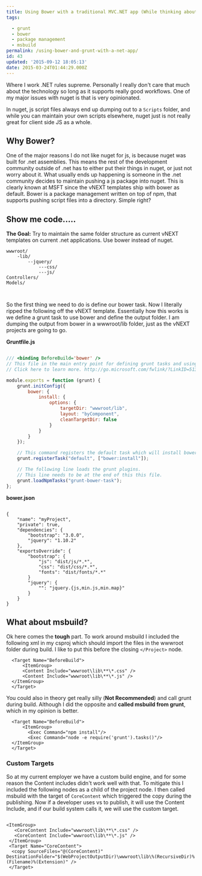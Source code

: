 ```yaml
---
title: Using Bower with a traditional MVC.NET app (While thinking about vNext).
tags:

  - grunt
  - bower
  - package management
  - msbuild
permalink: /using-bower-and-grunt-with-a-net-app/
id: 43
updated: '2015-09-12 18:05:13'
date: 2015-03-24T01:44:29.000Z
---
```


Where I work .NET rules supreme. Personally I really don't care that much about the technology so long as it supports really good workflows. One of my major issues with nuget is that is very opinionated.
<!-- more -->
In nuget, js script files always end up dumping out to a `Scripts` folder, and while you can maintain your own scripts elsewhere, nuget just is not really great for client side JS as a whole.

## Why Bower?

One of the major reasons I do not like nuget for js, is because nuget was built for .net assemblies. This means the rest of the development community outside of .net has to either put their things in nuget, or just not worry about it. What usually ends up happening is someone in the .net community decides to maintain pushing a js package into nuget. This is clearly known at MSFT since the vNEXT templates ship with bower as default. Bower is a package management written on top of npm, that supports pushing script files into a directory. Simple right?

## Show me code.....

**The Goal:** Try to maintain the same folder structure as current vNEXT templates on current .net applications. Use bower instead of nuget.

```
wwwroot/
	-lib/
    	--jquery/
        	---css/
            ---js/
Controllers/
Models/



```


So the first thing we need to do is define our bower task. Now I literally ripped the following off the vNEXT template. Essentially how this works is we define a grunt task to use bower and define the output folder. I am dumping the output from bower in a wwwroot/lib folder, just as the vNEXT projects are going to go.

**Gruntfile.js**
```javascript

/// <binding BeforeBuild='bower' />
// This file in the main entry point for defining grunt tasks and using grunt plugins.
// Click here to learn more. http://go.microsoft.com/fwlink/?LinkID=513275&clcid=0x409

module.exports = function (grunt) {
    grunt.initConfig({
        bower: {
            install: {
                options: {
                    targetDir: "wwwroot/lib",
                    layout: "byComponent",
                    cleanTargetDir: false
                }
            }
        }
    });

    // This command registers the default task which will install bower packages into wwwroot/lib
    grunt.registerTask("default", ["bower:install"]);

    // The following line loads the grunt plugins.
    // This line needs to be at the end of this this file.
    grunt.loadNpmTasks("grunt-bower-task");
};


```


**bower.json**

```

{
    "name": "myProject",
    "private": true,
    "dependencies": {
        "bootstrap": "3.0.0",
        "jquery": "1.10.2"
    },
    "exportsOverride": {
        "bootstrap": {
            "js": "dist/js/*.*",
            "css": "dist/css/*.*",
            "fonts": "dist/fonts/*.*"
        }
        "jquery": {
            "": "jquery.{js,min.js,min.map}"
        }
    }
}
```

## What about msbuild?

Ok here comes the **tough** part. To work around msbuild I included the following xml in my csproj which should import the files in the wwwroot folder during build. I like to put this before the closing `</Project>` node.

```
  <Target Name="BeforeBuild">
      <ItemGroup>
      <Content Include="wwwroot\lib\**\*.css" />
      <Content Include="wwwroot\lib\**\*.js" />
  </ItemGroup>
  </Target>

```

You could also in theory get really silly (**Not Recommended**) and call grunt during build. Although I did the opposite and **called msbuild from grunt**, which in my opinion is better.

```
  <Target Name="BeforeBuild">
      <ItemGroup>
		<Exec Command="npm install"/>
		<Exec Command="node -e require('grunt').tasks()"/>
  </ItemGroup>
  </Target>
```

### Custom Targets

So at my current employer we have a custom build engine, and for some reason the Content includes didn't work well with that. To mitigate this I included the following nodes as a child of the project node. I then called msbuild with the target of `CoreContent` which triggered the copy during the publishing. Now if a developer uses vs to publish, it will use the Content Include, and if our build system calls it, we will use the custom target.

```

<ItemGroup>
   <CoreContent Include="wwwroot\lib\**\*.css" />
   <CoreContent Include="wwwroot\lib\**\*.js" />
 </ItemGroup>
 <Target Name="CoreContent">
  <copy SourceFiles="@(CoreContent)" DestinationFolder="$(WebProjectOutputDir)\wwwroot\lib\%(RecursiveDir)%(Filename)%(Extension)" />
 </Target>

```

